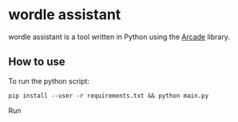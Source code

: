 # wordle assistant
wordle assistant is a tool written in Python using the [Arcade](https://api.arcade.academy/en/latest/) library.

## How to use
To run the python script:

`pip install --user -r requirements.txt && python main.py`

Run
